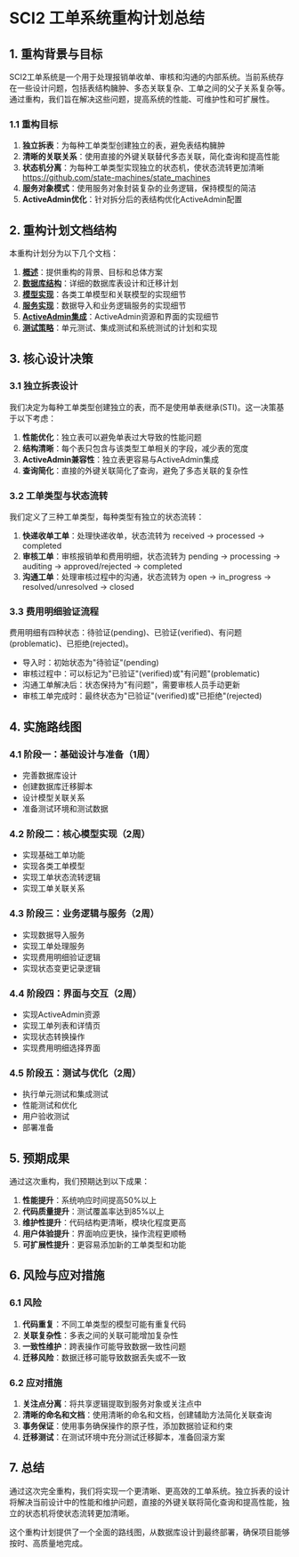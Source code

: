 # SCI2 工单系统重构计划总结

## 1. 重构背景与目标

SCI2工单系统是一个用于处理报销单收单、审核和沟通的内部系统。当前系统存在一些设计问题，包括表结构臃肿、多态关联复杂、工单之间的父子关系复杂等。通过重构，我们旨在解决这些问题，提高系统的性能、可维护性和可扩展性。

### 1.1 重构目标

1. **独立拆表**：为每种工单类型创建独立的表，避免表结构臃肿
2. **清晰的关联关系**：使用直接的外键关联替代多态关联，简化查询和提高性能
3. **状态机分离**：为每种工单类型实现独立的状态机，使状态流转更加清晰 https://github.com/state-machines/state_machines
4. **服务对象模式**：使用服务对象封装复杂的业务逻辑，保持模型的简洁
5. **ActiveAdmin优化**：针对拆分后的表结构优化ActiveAdmin配置

## 2. 重构计划文档结构

本重构计划分为以下几个文档：

1. **[概述](01_overview.md)**：提供重构的背景、目标和总体方案
2. **[数据库结构](02_database_structure.md)**：详细的数据库表设计和迁移计划
3. **[模型实现](03_model_implementation.md)**：各类工单模型和关联模型的实现细节
4. **[服务实现](04_service_implementation.md)**：数据导入和业务逻辑服务的实现细节
5. **[ActiveAdmin集成](05_activeadmin_integration.md)**：ActiveAdmin资源和界面的实现细节
6. **[测试策略](06_testing_strategy.md)**：单元测试、集成测试和系统测试的计划和实现

## 3. 核心设计决策

### 3.1 独立拆表设计

我们决定为每种工单类型创建独立的表，而不是使用单表继承(STI)。这一决策基于以下考虑：

1. **性能优化**：独立表可以避免单表过大导致的性能问题
2. **结构清晰**：每个表只包含与该类型工单相关的字段，减少表的宽度
3. **ActiveAdmin兼容性**：独立表更容易与ActiveAdmin集成
4. **查询简化**：直接的外键关联简化了查询，避免了多态关联的复杂性

### 3.2 工单类型与状态流转

我们定义了三种工单类型，每种类型有独立的状态流转：

1. **快递收单工单**：处理快递收单，状态流转为 received → processed → completed
2. **审核工单**：审核报销单和费用明细，状态流转为 pending → processing → auditing → approved/rejected → completed
3. **沟通工单**：处理审核过程中的沟通，状态流转为 open → in_progress → resolved/unresolved → closed

### 3.3 费用明细验证流程

费用明细有四种状态：待验证(pending)、已验证(verified)、有问题(problematic)、已拒绝(rejected)。

- 导入时：初始状态为"待验证"(pending)
- 审核过程中：可以标记为"已验证"(verified)或"有问题"(problematic)
- 沟通工单解决后：状态保持为"有问题"，需要审核人员手动更新
- 审核工单完成时：最终状态为"已验证"(verified)或"已拒绝"(rejected)

## 4. 实施路线图

### 4.1 阶段一：基础设计与准备（1周）

- 完善数据库设计
- 创建数据库迁移脚本
- 设计模型关联关系
- 准备测试环境和测试数据

### 4.2 阶段二：核心模型实现（2周）

- 实现基础工单功能
- 实现各类工单模型
- 实现工单状态流转逻辑
- 实现工单关联关系

### 4.3 阶段三：业务逻辑与服务（2周）

- 实现数据导入服务
- 实现工单处理服务
- 实现费用明细验证逻辑
- 实现状态变更记录逻辑

### 4.4 阶段四：界面与交互（2周）

- 实现ActiveAdmin资源
- 实现工单列表和详情页
- 实现状态转换操作
- 实现费用明细选择界面

### 4.5 阶段五：测试与优化（2周）

- 执行单元测试和集成测试
- 性能测试和优化
- 用户验收测试
- 部署准备

## 5. 预期成果

通过这次重构，我们预期达到以下成果：

1. **性能提升**：系统响应时间提高50%以上
2. **代码质量提升**：测试覆盖率达到85%以上
3. **维护性提升**：代码结构更清晰，模块化程度更高
4. **用户体验提升**：界面响应更快，操作流程更顺畅
5. **可扩展性提升**：更容易添加新的工单类型和功能

## 6. 风险与应对措施

### 6.1 风险

1. **代码重复**：不同工单类型的模型可能有重复代码
2. **关联复杂性**：多表之间的关联可能增加复杂性
3. **一致性维护**：跨表操作可能导致数据一致性问题
4. **迁移风险**：数据迁移可能导致数据丢失或不一致

### 6.2 应对措施

1. **关注点分离**：将共享逻辑提取到服务对象或关注点中
2. **清晰的命名和文档**：使用清晰的命名和文档，创建辅助方法简化关联查询
3. **事务保证**：使用事务确保操作的原子性，添加数据验证和约束
4. **迁移测试**：在测试环境中充分测试迁移脚本，准备回滚方案

## 7. 总结

通过这次完全重构，我们将实现一个更清晰、更高效的工单系统。独立拆表的设计将解决当前设计中的性能和维护问题，直接的外键关联将简化查询和提高性能，独立的状态机将使状态流转更加清晰。

这个重构计划提供了一个全面的路线图，从数据库设计到最终部署，确保项目能够按时、高质量地完成。